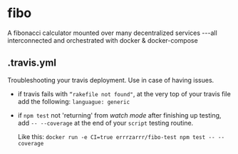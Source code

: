 # fibo
A fibonacci calculator mounted over many decentralized services ---all interconnected and orchestrated with docker & docker-compose


## .travis.yml

Troubleshooting your travis deployment. Use in case of having issues.

* if travis fails with `“rakefile not found"`, at the very top of your travis file  add the following: `languague: generic`

* if `npm test` not 'returning' from _watch mode_ after finishing up testing, add `-- --coverage` at the end of your `script` testing routine. 
 
   Like this: `docker run -e CI=true errrzarrr/fibo-test npm test -- --coverage`